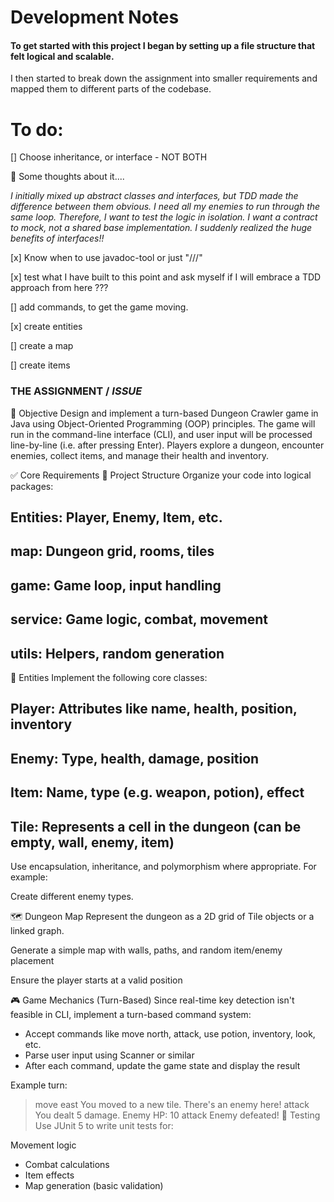 # Development Notes
#### To get started with this project I began by setting up a file structure that felt logical and scalable.
I then started to break down the assignment into smaller requirements and mapped them to 
different parts of the codebase. 

# To do:
[] Choose inheritance, or interface - NOT BOTH 

🧠 Some thoughts about it....

_*I initially mixed up abstract classes and interfaces, but TDD made the difference
between them obvious. I need all my enemies to run through the same loop. Therefore,
I want to test the logic in isolation. 
I want a contract to mock, not a shared base implementation. 
I suddenly realized the huge benefits of interfaces!!*_

[x] Know when to use javadoc-tool or just "///"

[x] test what I have built to this point and ask myself if I will embrace a TDD approach from here ??? 

[] add commands, to get the game moving. 

[x] create entities 

[] create a map

[] create items


### THE ASSIGNMENT / _ISSUE_

🧠 Objective
Design and implement a turn-based Dungeon Crawler game in Java using Object-Oriented Programming (OOP) principles. The game will run in the command-line interface (CLI), and user input will be processed line-by-line (i.e. after pressing Enter). Players explore a dungeon, encounter enemies, collect items, and manage their health and inventory.

✅ Core Requirements
📁 Project Structure
Organize your code into logical packages:

## Entities: Player, Enemy, Item, etc.

## map: Dungeon grid, rooms, tiles

## game: Game loop, input handling

## service: Game logic, combat, movement

## utils: Helpers, random generation

🧍 Entities
Implement the following core classes:

## Player: Attributes like name, health, position, inventory

## Enemy: Type, health, damage, position

## Item: Name, type (e.g. weapon, potion), effect

## Tile: Represents a cell in the dungeon (can be empty, wall, enemy, item)

Use encapsulation, inheritance, and polymorphism where appropriate. For example:

Create different enemy types.

🗺️ Dungeon Map
Represent the dungeon as a 2D grid of Tile objects or a linked graph.

Generate a simple map with walls, paths, and random item/enemy placement

Ensure the player starts at a valid position

🎮 Game Mechanics (Turn-Based)
Since real-time key detection isn't feasible in CLI, 
implement a turn-based command system:
* Accept commands like move north, attack, use potion, inventory, look, etc. 
* Parse user input using Scanner or similar 
* After each command, update the game state and display the result

Example turn:

> move east
You moved to a new tile. There's an enemy here!
> attack
You dealt 5 damage. Enemy HP: 10
> attack
Enemy defeated!
🧪 Testing
Use JUnit 5 to write unit tests for:

Movement logic
* Combat calculations
* Item effects 
* Map generation (basic validation)